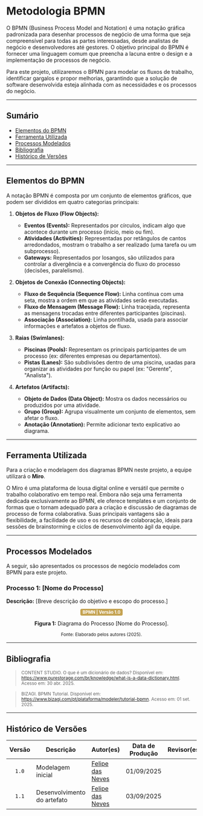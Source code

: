 # Metodologia BPMN

O BPMN (Business Process Model and Notation) é uma notação gráfica padronizada para desenhar processos de negócio de uma forma que seja compreensível para todas as partes interessadas, desde analistas de negócio e desenvolvedores até gestores. O objetivo principal do BPMN é fornecer uma linguagem comum que preencha a lacuna entre o design e a implementação de processos de negócio.

Para este projeto, utilizaremos o BPMN para modelar os fluxos de trabalho, identificar gargalos e propor melhorias, garantindo que a solução de software desenvolvida esteja alinhada com as necessidades e os processos do negócio.

---

## Sumário

- [Elementos do BPMN](#elementos-do-bpmn)
- [Ferramenta Utilizada](#ferramenta-utilizada)
- [Processos Modelados](#processos-modelados)
- [Bibliografia](#bibliografia)
- [Histórico de Versões](#histórico-de-versões)

---

## Elementos do BPMN

A notação BPMN é composta por um conjunto de elementos gráficos, que podem ser divididos em quatro categorias principais:

1.  **Objetos de Fluxo (Flow Objects):**
    *   **Eventos (Events):** Representados por círculos, indicam algo que acontece durante um processo (início, meio ou fim).
    *   **Atividades (Activities):** Representadas por retângulos de cantos arredondados, mostram o trabalho a ser realizado (uma tarefa ou um subprocesso).
    *   **Gateways:** Representados por losangos, são utilizados para controlar a divergência e a convergência do fluxo do processo (decisões, paralelismo).

2.  **Objetos de Conexão (Connecting Objects):**
    *   **Fluxo de Sequência (Sequence Flow):** Linha contínua com uma seta, mostra a ordem em que as atividades serão executadas.
    *   **Fluxo de Mensagem (Message Flow):** Linha tracejada, representa as mensagens trocadas entre diferentes participantes (piscinas).
    *   **Associação (Association):** Linha pontilhada, usada para associar informações e artefatos a objetos de fluxo.

3.  **Raias (Swimlanes):**
    *   **Piscinas (Pools):** Representam os principais participantes de um processo (ex: diferentes empresas ou departamentos).
    *   **Pistas (Lanes):** São subdivisões dentro de uma piscina, usadas para organizar as atividades por função ou papel (ex: "Gerente", "Analista").

4.  **Artefatos (Artifacts):**
    *   **Objeto de Dados (Data Object):** Mostra os dados necessários ou produzidos por uma atividade.
    *   **Grupo (Group):** Agrupa visualmente um conjunto de elementos, sem afetar o fluxo.
    *   **Anotação (Annotation):** Permite adicionar texto explicativo ao diagrama.

---

## Ferramenta Utilizada

Para a criação e modelagem dos diagramas BPMN neste projeto, a equipe utilizará o **Miro**.

O Miro é uma plataforma de lousa digital online e versátil que permite o trabalho colaborativo em tempo real. Embora não seja uma ferramenta dedicada exclusivamente ao BPMN, ele oferece templates e um conjunto de formas que o tornam adequado para a criação e discussão de diagramas de processo de forma colaborativa. Suas principais vantagens são a flexibilidade, a facilidade de uso e os recursos de colaboração, ideais para sessões de brainstorming e ciclos de desenvolvimento ágil da equipe.

---

## Processos Modelados

A seguir, são apresentados os processos de negócio modelados com BPMN para este projeto.

### Processo 1: [Nome do Processo]

**Descrição:** [Breve descrição do objetivo e escopo do processo.]

<center>
  <span style="background-color:#c5a352; color:white; font-size:0.8em; font-weight: bold; padding:2px 6px; border-radius:4px;"> BPMN | Versão 1.0</span>
  <br>
  <!-- Inserir a imagem do BPMN aqui -->
  <p><b>Figura 1:</b> Diagrama do Processo [Nome do Processo].</p>
  <p><small>Fonte: Elaborado pelos autores (2025).</small></p>
</center>

---

## Bibliografia

> <p><small>CONTENT STUDIO. O que é um dicionário de dados? Disponível em: <a href="https://www.purestorage.com/br/knowledge/what-is-a-data-dictionary.html">https://www.purestorage.com/br/knowledge/what-is-a-data-dictionary.html</a>. Acesso em: 30 abr. 2025.</small></p>

> <p><small>BIZAGI. BPMN Tutorial. Disponível em: <a href="https://www.bizagi.com/pt/plataforma/modeler/tutorial-bpmn">https://www.bizagi.com/pt/plataforma/modeler/tutorial-bpmn</a>. Acesso em: 01 set. 2025.</small></p>

---

## Histórico de Versões

| Versão | Descrição | Autor(es) | Data de Produção | Revisor(es) | Data de Revisão | Incremento do Revisor|
| :----: | --------- | --------- | :--------------: | ----------- | :-------------: | :-------------: |
| `1.0` | Modelagem inicial | [Felipe das Neves](https://github.com/FelipeFreire-gf) | 01/09/2025 | | | |
| `1.1` | Desenvolvimento do artefato | [Felipe das Neves](https://github.com/FelipeFreire-gf) | 03/09/2025 | | | |